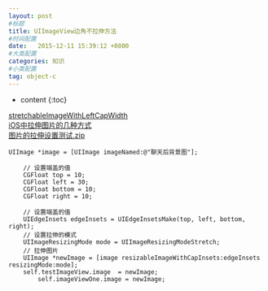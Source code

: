 ```yaml
---
layout: post
#标题
title: UIImageView边角不拉伸方法
#时间配置
date:   2015-12-11 15:39:12 +0800
#大类配置
categories: 知识
#小类配置
tag: object-c
---
```


* content
{:toc}

<a href="http://www.cnblogs.com/bandy/archive/2012/04/25/2469369.html" target="_blank">stretchableImageWithLeftCapWidth</a><br>
<a href="http://www.jianshu.com/p/c9cbbdaa9b02" target="_blank">iOS中拉伸图片的几种方式</a><br>
<a href="http://files.cnblogs.com/files/AnchoriteFiliGod/图片的拉伸设置测试.zip" target="_blank">图片的拉伸设置测试.zip</a><br>


```objc
UIImage *image = [UIImage imageNamed:@"聊天后背景图"];
    
    // 设置端盖的值
    CGFloat top = 10;
    CGFloat left = 30;
    CGFloat bottom = 10;
    CGFloat right = 10;
    
    // 设置端盖的值
    UIEdgeInsets edgeInsets = UIEdgeInsetsMake(top, left, bottom, right);
    // 设置拉伸的模式
    UIImageResizingMode mode = UIImageResizingModeStretch;
    // 拉伸图片
    UIImage *newImage = [image resizableImageWithCapInsets:edgeInsets resizingMode:mode];
    self.testImageView.image  = newImage;
        self.imageViewOne.image = newImage;
```